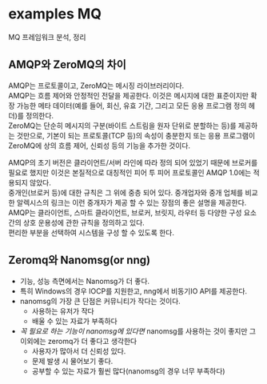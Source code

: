 # examples MQ
MQ 프레임워크 분석, 정리
  

## AMQP와 ZeroMQ의 차이
AMQP는 프로토콜이고, ZeroMQ는 메시징 라이브러리이다.  
AMQP는 흐름 제어와 안정적인 전달을 제공한다. 이것은 메시지에 대한 표준이지만 확장 가능한 메타 데이터(예를 들어, 회신, 유효 기간, 그리고 모든 응용 프로그램 정의 헤더)를 정의한다.  
ZeroMQ는 단순히 메시지의 구분(바이트 스트림을 원자 단위로 분할하는 등)를 제공하는 것만으로, 기본이 되는 프로토콜(TCP 등)의 속성이 충분한지 또는 응용 프로그램이 ZeroMQ에 상의 흐름 제어, 신뢰성 등의 기능을 추가한 것이다.  
  
AMQP의 초기 버전은 클라이언트/서버 라인에 따라 정의 되어 있었기 때문에 브로커를 필요로 했지만 이것은 본질적으로 대칭적인 피어 투 피어 프로토콜인 AMQP 1.0에는 적용되지 않았다.  
중개인(브로커 등)에 대한 규칙은 그 위에 중층 되어 있다. 중개업자와 중개 업체를 비교한  알렉시스의 링크는 이런 중개자가 제공 할 수 있는 장점의 좋은 설명을 제공한다.  
AMQP는 클라이언트, 스마트 클라이언트, 브로커, 브릿지, 라우터 등 다양한 구성 요소 간의 상호 운용성에 관한 규칙을 정의하고 있다.   
편리한 부분을 선택하여 시스템을 구성 할 수 있도록 한다.  
    
       
## Zeromq와 Nanomsg(or nng)  
- 기능, 성능 측면에서는 Nanomsg가 더 좋다.
- 특히 Windows의 경우 IOCP를 지원한고, nng에서 비동기IO API를 제공한다.
- nanomsg의 가장 큰 단점은 커뮤니티가 작다는 것이다.
    - 사용하는 유저가 작다
    - 배울 수 있는 자료가 부족하다
- *꼭 필요로 하는 기능이 nanomsg에 있다면* nanomsg를 사용하는 것이 좋지만 그 이외에는 zeromq가 더 좋다고 생각한다
    - 사용자가 많아서 더 신뢰성 있다.
    - 문제 발생 시 물어보기 좋다.
    - 공부할 수 있는 자료가 훨씬 많다(nanomsg의 경우 너무 부족하다)

